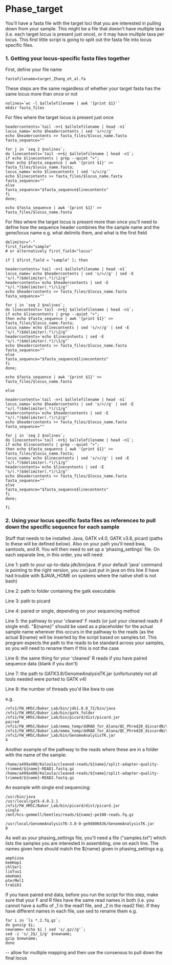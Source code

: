 # Phase_target

You'll have a fasta file with the target loci that you are interested in pulling down from your sample. This might be a file that doesn't have multiple taxa (i.e. each target locus is present just once), or it may have multiple taxa per locus. This first little script is going to split out the fasta file into locus specific files.

### 1. Getting your locus-specific fasta files together
First, define your file name
```
fastafilename=target_Zhang_et_al.fa
```
These steps are the same regardless of whether your target fasta has the same locus more than once or not
```
nolines=`wc -l $allelefilename | awk '{print $1}'`
mkdir fasta_files
```
For files where the target locus is present just once
```
headercontents=`tail -n+1 $allelefilename | head -n1`
locus_name=`echo $headercontents | sed 's/>//g'`
echo $headercontents >> fasta_files/$locus_name.fasta
fasta_sequence=""

for j in `seq 2 $nolines`;
do linecontents=`tail -n+$j $allelefilename | head -n1`;
if echo $linecontents | grep --quiet ">";
then echo $fasta_sequence | awk '{print $1}' >> fasta_files/$locus_name.fasta;
locus_name=`echo $linecontents | sed 's/>//g'`
echo $linecontents >> fasta_files/$locus_name.fasta
fasta_sequence=""
else
fasta_sequence="$fasta_sequence$linecontents"
fi
done;

echo $fasta_sequence | awk '{print $1}' >> fasta_files/$locus_name.fasta
```
For files where the target locus is present more than once you'll need to define how the sequence header combines the 
the sample name and the gene/locus name e.g. what delimits them, and what is the first field
```
delimiter="-"
first_field="sample"
# or alternatively first_field="locus"

if [ $first_field = "sample" ]; then

headercontents=`tail -n+1 $allelefilename | head -n1`
locus_name=`echo $headercontents | sed 's/>//g' | sed -E "s/(.*)$delimiter(.*)/\2/g"`
headercontents=`echo $headercontents | sed -E "s/(.*)$delimiter(.*)/\1/g"`
echo $headercontents >> fasta_files/$locus_name.fasta
fasta_sequence=""

for j in `seq 2 $nolines`;
do linecontents=`tail -n+$j $allelefilename | head -n1`;
if echo $linecontents | grep --quiet ">";
then echo $fasta_sequence | awk '{print $1}' >> fasta_files/$locus_name.fasta;
locus_name=`echo $linecontents | sed 's/>//g' | sed -E "s/(.*)$delimiter(.*)/\2/g"`
headercontents=`echo $linecontents | sed -E "s/(.*)$delimiter(.*)/\1/g"`
echo $headercontents >> fasta_files/$locus_name.fasta
fasta_sequence=""
else
fasta_sequence="$fasta_sequence$linecontents"
fi
done;

echo $fasta_sequence | awk '{print $1}' >> fasta_files/$locus_name.fasta

else

headercontents=`tail -n+1 $allelefilename | head -n1`
locus_name=`echo $headercontents | sed 's/>//g' | sed -E "s/(.*)$delimiter(.*)/\1/g"`
headercontents=`echo $headercontents | sed -E "s/(.*)$delimiter(.*)/\2/g"`
echo $headercontents >> fasta_files/$locus_name.fasta
fasta_sequence=""

for j in `seq 2 $nolines`;
do linecontents=`tail -n+$j $allelefilename | head -n1`;
if echo $linecontents | grep --quiet ">";
then echo $fasta_sequence | awk '{print $1}' >> fasta_files/$locus_name.fasta;
locus_name=`echo $linecontents | sed 's/>//g' | sed -E "s/(.*)$delimiter(.*)/\1/g"`
headercontents=`echo $linecontents | sed -E "s/(.*)$delimiter(.*)/\2/g"`
echo $headercontents >> fasta_files/$locus_name.fasta
fasta_sequence=""
else
fasta_sequence="$fasta_sequence$linecontents"
fi
done;

fi
```

### 2. Using your locus specific fasta files as references to pull down the specific sequence for each sample
Stuff that needs to be installed: Java, GATK v4.0, GATK v3.8, picard (paths to these will be defined below). Also on your path you'll need bwa, samtools, and R. You will then need to set up a 'phasing_settings' file. On each separate line, in this order, you will need:

Line 1: path to your up-to-data jdk/bin/java. If your default 'java' command is pointing to the right version, you can just put in java on this line (I have had trouble with $JAVA_HOME on systems where the native shell is not bash)

Line 2: path to folder containing the gatk executable

Line 3: path to picard

Line 4: paired or single, depending on your sequencing method

Line 5: the pathway to your 'cleaned' F reads (or just your cleaned reads if single end). "${name}" should be used as a placeholder for the actual sample name wherever this occurs in the pathway to the reads (as the actual ${name} will be inserted by the script based on samples.txt. This program expects the path to the reads to be standard across your samples, so you will need to rename them if this is not the case

Line 6: the same thing for your 'cleaned' R reads if you have paired sequence data (blank if you don't)

Line 7: the path to GATK3.8/GenomeAnalysisTK.jar (unfortunately not all tools needed were ported to GATK v4)

Line 8: the number of threads you'd like bwa to use

e.g.
```
/nfs1/FW_HMSC/Baker_Lab/bin/jdk1.8.0_72/bin/java
/nfs1/FW_HMSC/Baker_Lab/bin/gatk_folder
/nfs1/FW_HMSC/Baker_Lab/bin/picard/dist/picard.jar
paired
/nfs1/FW_HMSC/Baker_Lab/emma_temp/ddRAD_for_Alana/QC_Phred20_discardN/${name}.1.fq.gz
/nfs1/FW_HMSC/Baker_Lab/emma_temp/ddRAD_for_Alana/QC_Phred20_discardN/${name}.2.fq.gz
/nfs1/FW_HMSC/Baker_Lab/bin/GenomeAnalysisTK.jar
4
```
Another example of the pathway to the reads where these are in a folder with the name of the sample:
```
/home/a499a400/Kaloula/cleaned-reads/${name}/split-adapter-quality-trimmed/${name}-READ1.fastq.gz
/home/a499a400/Kaloula/cleaned-reads/${name}/split-adapter-quality-trimmed/${name}-READ2.fastq.gz
```
An example with single end sequencing:
```
/usr/bin/java
/usr/local/gatk-4.0.2.1
/nfs1/FW_HMSC/Baker_Lab/bin/picard/dist/picard.jar
single
/mnt/hcs-gemmell/beetles/reads/${name}-pe100-reads.fq.gz

/usr/local/GenomeAnalysisTK-3.8-0-ge9d806836/GenomeAnalysisTK.jar
8
```

As well as your phasing_settings file, you'll need a file ("samples.txt") which lists the samples you are interested in assembling, one on each line. The names given here should match the ${name} given in phasing_settings e.g.
```
amphizoa
bemHap1
chlSer1
lioTuu1
omoHam1
pterMel1
traGib1
```
If you have paired end data, before you run the script for this step, make sure that your F and R files have the same read names in both (i.e. you cannot have a suffix of _1 in the read1 file, and _2 in the read2 file). If they have different names in each file, use sed to rename them e.g.
```
for i in `ls *.2.fq.gz`;
do gunzip $i;
newname=`echo $i | sed 's/.gz//g'`;
sed -i 's/_2$/_1/g' $newname;
gzip $newname;
done
```

-- allow for multiple mapping and then use the consensus to pull down the final locus




